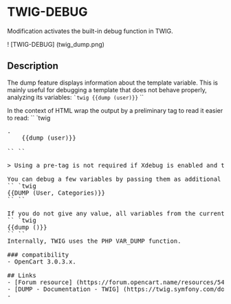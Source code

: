 # TWIG-DEBUG
Modification activates the built-in debug function in TWIG.

! [TWIG-DEBUG] (twig_dump.png)

## Description
The dump feature displays information about the template variable. This is mainly useful for debugging a template that does not behave properly, analyzing its variables:
`` `twig
{{dump (user)}}
`` ``

In the context of HTML wrap the output by a preliminary tag to read it easier to read:
`` `twig
<Pre >.
    {{dump (user)}}
</ pre>
`` ``

> Using a pre-tag is not required if Xdebug is enabled and the HTML_ERRORS is enabled; As a bonus, the output is also better with Xdebug included.

You can debug a few variables by passing them as additional arguments:
`` `twig
{{DUMP (User, Categories)}}
`` ``

If you do not give any value, all variables from the current context will be reset:
`` `twig
{{dump ()}}
`` ``
Internally, TWIG uses the PHP VAR_DUMP function.

### compatibility
- OpenCart 3.0.3.x.

## Links
- [Forum resource] (https://forum.opencart.name/resources/54/)
- [DUMP - Documentation - TWIG] (https://twig.symfony.com/doc/3.x/functions/dump.html)
- 
